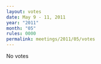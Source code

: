```yaml
---
layout: votes
date: May 9 - 11, 2011
year: "2011"
month: "05"
rules: 0000
permalink: meetings/2011/05/votes
---
```


No votes
